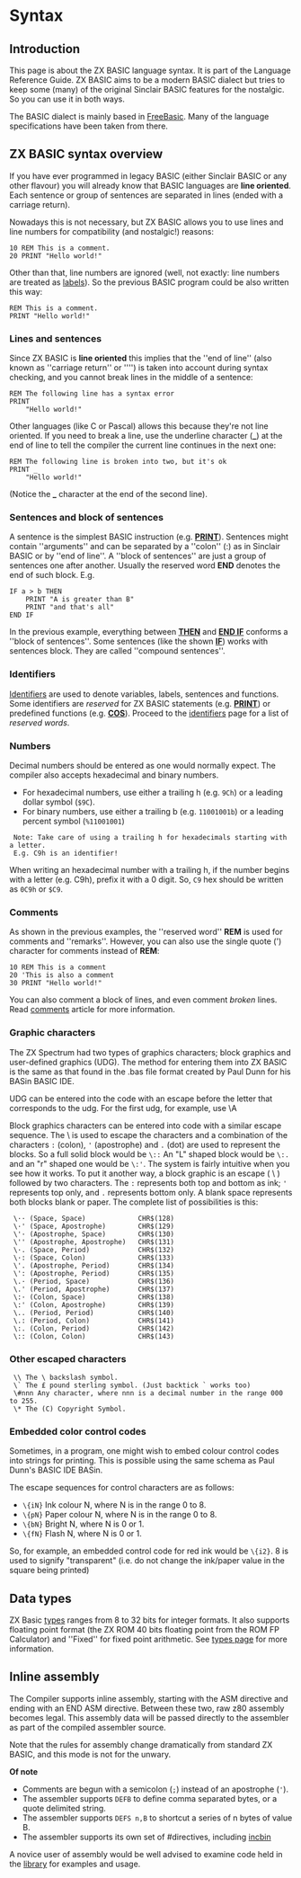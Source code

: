 # Syntax

## Introduction

This page is about the ZX BASIC language syntax. It is part of the Language Reference Guide.
ZX BASIC aims to be a modern BASIC dialect but tries to keep some (many) of the original Sinclair BASIC features for the nostalgic. So you can use it in both ways.

The BASIC dialect is mainly based in [FreeBasic](http://www.zxbasic.net/wiki/). Many of the language specifications have been taken from there.

## ZX BASIC syntax overview

If you have ever programmed in legacy BASIC (either Sinclair BASIC or any other flavour) you will already know that BASIC languages are **line oriented**. Each sentence or group of sentences are separated in lines (ended with a carriage return).

Nowadays this is not necessary, but ZX BASIC allows you to use lines and line numbers for compatibility (and nostalgic!) reasons:

```
10 REM This is a comment.
20 PRINT "Hello world!"
```


Other than that, line numbers are ignored (well, not exactly: line numbers are treated as [labels](labels.md)).
So the previous BASIC program could be also written this way:

```
REM This is a comment.
PRINT "Hello world!"
```


### Lines and sentences

Since ZX BASIC is **line oriented** this implies that the ''end of line'' (also known as ''carriage return'' or ''<CR>'') is taken into account during syntax checking, and you cannot break lines in the middle of a sentence:

```
REM The following line has a syntax error
PRINT
    "Hello world!"
```


Other languages (like C or Pascal) allows this because they're not line oriented. If you need to break a line, use the
underline character (**_**) at the end of line to tell the compiler the current line continues in the next one:

```
REM The following line is broken into two, but it's ok
PRINT _
    "Hello world!"
```
(Notice the **_** character at the end of the second line).

### Sentences and block of sentences

A sentence is the simplest BASIC instruction (e.g. **[PRINT](print.md)**). Sentences might contain ''arguments'' and can be separated by a ''colon'' (:) as in Sinclair BASIC or by ''end of line''. A ''block of sentences'' are just a group of sentences one after another. Usually the reserved word **END** denotes the end of such block. E.g.

```
IF a > b THEN
    PRINT "A is greater than B"
    PRINT "and that's all"
END IF
```

In the previous example, everything between **[THEN](if.md)** and **[END IF](if.md)** conforms a ''block of sentences''. Some sentences (like the shown **[IF](if.md)**) works with sentences block. They are called ''compound sentences''.

### Identifiers

[Identifiers](identifier.md) are used to denote variables, labels, sentences and functions. Some identifiers are
_reserved_ for ZX BASIC statements (e.g. **[PRINT](print.md)**) or predefined functions (e.g. **[COS](cos.md)**).
Proceed to the [identifiers](identifier.md) page for a list of _reserved words_.

### Numbers

Decimal numbers should be entered as one would normally expect. The compiler also accepts hexadecimal and binary numbers.

* For hexadecimal numbers, use either a trailing h (e.g. `9Ch`) or a leading dollar symbol (`$9C`).
* For binary numbers, use either a trailing b (e.g. `11001001b`) or a leading percent symbol (`%11001001`)

```
 Note: Take care of using a trailing h for hexadecimals starting with a letter.
 E.g. C9h is an identifier!
```
When writing an hexadecimal number with a trailing h, if the number begins with a letter (e.g. C9h), prefix it with a 0 digit.
So, `C9` hex should be written as `0C9h` or `$C9`.

### Comments

As shown in the previous examples, the ''reserved word'' **REM** is used for comments and ''remarks''. However, you can also use the single quote (') character for comments instead of **REM**:

```
10 REM This is a comment
20 'This is also a comment
30 PRINT "Hello world!"
```

You can also comment a block of lines, and even comment _broken_ lines.
Read [comments](comments.md) article for more information.

### Graphic characters

The ZX Spectrum had two types of graphics characters; block graphics and user-defined graphics (UDG).
The method for entering them into ZX BASIC is the same as that found in the .bas file format created by Paul Dunn
for his BASin BASIC IDE.

UDG can be entered into the code with an escape before the letter that corresponds to the udg.
For the first udg, for example, use \A

Block graphics characters can be entered into code with a similar escape sequence.
The \ is used to escape the characters and a combination of the characters `:` (colon), `'` (apostrophe) and `.` (dot)
are used to represent the blocks. So a full solid block would be `\::` An "L" shaped block would be `\:.` and an "r"
shaped one would be `\:'`. The system is fairly intuitive when you see how it works.
To put it another way, a block graphic is an escape ( \ ) followed by two characters.
The `:` represents both top and bottom as ink; `'` represents top only, and `.` represents bottom only.
A blank space represents both blocks blank or paper. The complete list of possibilities is this:

```
 \·· (Space, Space)             CHR$(128)
 \·' (Space, Apostrophe)        CHR$(129)
 \'· (Apostrophe, Space)        CHR$(130)
 \'' (Apostrophe, Apostrophe)   CHR$(131)
 \·. (Space, Period)            CHR$(132)
 \·: (Space, Colon)             CHR$(133)
 \'. (Apostrophe, Period)       CHR$(134)
 \': (Apostrophe, Period)       CHR$(135)
 \.· (Period, Space)            CHR$(136)
 \.' (Period, Apostrophe)       CHR$(137)
 \:· (Colon, Space)             CHR$(138)
 \:' (Colon, Apostrophe)        CHR$(139)
 \.. (Period, Period)           CHR$(140)
 \.: (Period, Colon)            CHR$(141)
 \:. (Colon, Period)            CHR$(142)
 \:: (Colon, Colon)             CHR$(143)
```


### Other escaped characters
```
 \\ The \ backslash symbol.
 \` The £ pound sterling symbol. (Just backtick ` works too)
 \#nnn Any character, where nnn is a decimal number in the range 000 to 255.
 \* The (C) Copyright Symbol.
```

### Embedded color control codes

Sometimes, in a program, one might wish to embed colour control codes into strings for printing. This is possible using the same schema as Paul Dunn's BASIC IDE BASin.

The escape sequences for control characters are as follows:

* `\{iN}` Ink colour N, where N is in the range 0 to 8.
* `\{pN}` Paper colour N, where N is in the range 0 to 8.
* `\{bN}` Bright N, where N is 0 or 1.
* `\{fN}` Flash N, where N is 0 or 1.

So, for example, an embedded control code for red ink would be `\{i2}`.
8 is used to signify "transparent" (i.e. do not change the ink/paper value in the square being printed)

## Data types

ZX Basic [types](types.md) ranges from 8 to 32 bits for integer formats. It also supports floating point format (the ZX ROM 40 bits floating point from the ROM FP Calculator) and ''Fixed'' for fixed point arithmetic. See [types page](types.md) for more information.

## Inline assembly

The Compiler supports inline assembly, starting with the ASM directive and ending with an END ASM directive. Between these two, raw z80 assembly becomes legal. This assembly data will be passed directly to the assembler as part of the compiled assembler source.

Note that the rules for assembly change dramatically from standard ZX BASIC, and this mode is not for the unwary.

**Of note**

* Comments are begun with a semicolon (`;`) instead of an apostrophe (`'`).
* The assembler supports `DEFB` to define comma separated bytes, or a quote delimited string.
* The assembler supports `DEFS n,B` to shortcut a series of n bytes of value B.
* The assembler supports its own set of #directives, including [incbin](asm/incbin.md)

A novice user of assembly would be well advised to examine code held in the [library](library.md) for examples and usage.
